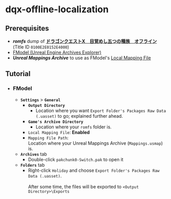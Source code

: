 # dqx-offline-localization

## Prerequisites
- ***romfs*** dump of [**ドラゴンクエストX　目覚めし五つの種族　オフライン**](https://store-jp.nintendo.com/list/software/70010000042357.html) (Title ID `0100E2E0152E4000`)
- [FModel (Unreal Engine Archives Explorer)](https://github.com/4sval/FModel)
- ***Unreal Mappings Archive*** to use as FModel's [Local Mapping File](https://github.com/OutTheShade/Unreal-Mappings-Archive/blob/main/Dragon%20Quest%20X%20Offline/Demo/Mappings.usmap)

## Tutorial
- ### FModel
    - **`Settings`** > **`General`**
        - **`Output Directory`**<br>
            - Location where you want `Export Folder's Packages Raw Data (.uasset)` to go; explained further ahead.
        - **`Game's Archive Directory`**<br>
            - Location where your `romfs` folder is.
        - `Local Mapping File`: **Enabled**
        - `Mapping File Path`:<br>Location where your Unreal Mappings Archive (`Mappings.usmap`) is.
    - **`Archives`** tab
        - Double-click `pakchunk0-Switch.pak` to open it
    - **`Folders`** tab
        - Right-click `Holiday` and choose `Export Folder's Packages Raw Data (.uasset)`.<br><br>After some time, the files will be exported to `<Output Directory>\Exports`